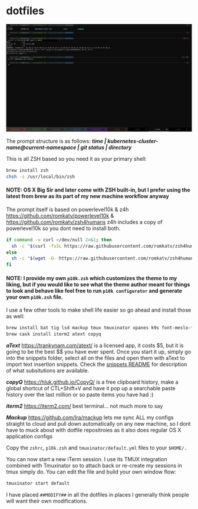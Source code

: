 # dotfiles

![iTerm prompt look](iterm-prompt.png)

The prompt structure is as follows: ***time | kubernetes-cluster-name@current-namespace | git status | directory***

This is all ZSH based so you need it as your primary shell:

```bash
brew install zsh
chsh -s /usr/local/bin/zsh
```

#### NOTE: OS X Big Sir and later come with ZSH built-in, but I prefer using the latest from brew as its part of my new machine workflow anyway

The prompt itself is based on powerlevel10k & z4h <https://github.com/romkatv/powerlevel10k> & <https://github.com/romkatv/zsh4humans>
z4h includes a copy of powerlevel10k so you dont need to install both.

```bash
if command -v curl >/dev/null 2>&1; then
  sh -c "$(curl -fsSL https://raw.githubusercontent.com/romkatv/zsh4humans/v5/install)"
else
  sh -c "$(wget -O- https://raw.githubusercontent.com/romkatv/zsh4humans/v5/install)"
fi
```

#### NOTE: I provide my own `p10k.zsh` which customizes the theme to my liking, but if you would like to see what the theme author meant for things to look and behave like feel free to run `p10k configurator` and generate your own `p10k.zsh` file.

I use a few other tools to make shell life easier so go ahead and install those as well:

```bash
brew install bat tig lsd mackup tmux tmuxinator xpanes k9s font-meslo-for-powerline
brew cask install iterm2 atext copyq
```

***aText*** https://trankynam.com/atext/ is a licensed app, it costs $5, but it is going to be the best $$ you have ever spent. Once you start it up, simply go into the snippets folder, select all on the files and open them with aText to import text insertion snippets. Check the [snippets README](snippets/README.md) for description of what subsitutions are available.

***copyQ*** https://hluk.github.io/CopyQ/ is a free clipboard history, make a global shortcut of CTL+Shift+V and have it pop up a searchable paste history over the last million or so paste items you have had :)

***iterm2*** https://iterm2.com/ best terminal... not much more to say

***Mackup*** https://github.com/lra/mackup lets me sync ALL my configs straight to cloud and pull down automatically on any new machine, so I dont have to muck about with dotfile repositroies as it also does regular OS X application configs

Copy the `zshrc`, `p10k.zsh` and `tmuxinator/default.yml` files to your `$HOME/.`

You can now start a new iTerm session. I use its TMUX integration combined with Tmuxinator so to attach back or re-create my sessions in tmux simply do. You can edit the file and build your own window flow:

```bash
tmuxinator start default
```

I have placed `##MODIFY##` in all the dotfiles in places I generally think people will want their own modifications.
